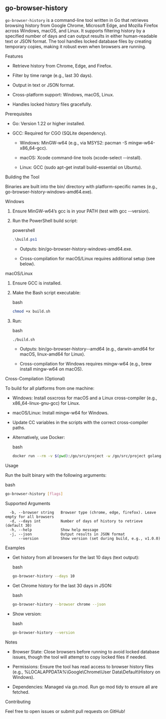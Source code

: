 

## go-browser-history


`go-browser-history` is a command-line tool written in Go that retrieves browsing history from Google Chrome, Microsoft Edge, and Mozilla Firefox across Windows, macOS, and Linux. It supports filtering history by a specified number of days and can output results in either human-readable text or JSON format. The tool handles locked database files by creating temporary copies, making it robust even when browsers are running.

Features

-   Retrieve history from Chrome, Edge, and Firefox.
    
-   Filter by time range (e.g., last 30 days).
    
-   Output in text or JSON format.
    
-   Cross-platform support: Windows, macOS, Linux.
    
-   Handles locked history files gracefully.
    

Prerequisites

-   Go: Version 1.22 or higher installed.
    
-   GCC: Required for CGO (SQLite dependency).
    
    -   Windows: MinGW-w64 (e.g., via MSYS2: pacman -S mingw-w64-x86_64-gcc).
        
    -   macOS: Xcode command-line tools (xcode-select --install).
        
    -   Linux: GCC (sudo apt-get install build-essential on Ubuntu).
        

Building the Tool

Binaries are built into the bin/ directory with platform-specific names (e.g., go-browser-history-windows-amd64.exe).

Windows

1.  Ensure MinGW-w64’s gcc is in your PATH (test with gcc --version).
    
2.  Run the PowerShell build script:
    
    powershell
    
    ```powershell
    .\build.ps1
    ```
    
    -   Outputs: bin/go-browser-history-windows-amd64.exe.
        
    -   Cross-compilation for macOS/Linux requires additional setup (see below).
        

macOS/Linux

1.  Ensure GCC is installed.
    
2.  Make the Bash script executable:
    
    bash
    
    ```bash
    chmod +x build.sh
    ```
    
3.  Run:
    
    bash
    
    ```bash
    ./build.sh
    ```
    
    -   Outputs: bin/go-browser-history-<os>-amd64 (e.g., darwin-amd64 for macOS, linux-amd64 for Linux).
        
    -   Cross-compilation for Windows requires mingw-w64 (e.g., brew install mingw-w64 on macOS).
        

Cross-Compilation (Optional)

To build for all platforms from one machine:

-   Windows: Install osxcross for macOS and a Linux cross-compiler (e.g., x86_64-linux-gnu-gcc) for Linux.
    
-   macOS/Linux: Install mingw-w64 for Windows.
    
-   Update CC variables in the scripts with the correct cross-compiler paths.
    
-   Alternatively, use Docker:
    
    bash
    
    ```bash
    docker run --rm -v $(pwd):/go/src/project -w /go/src/project golang:cross bash -c "GOOS=windows GOARCH=amd64 CGO_ENABLED=1 CC=x86_64-w64-mingw32-gcc go build -o bin/go-browser-history-windows-amd64.exe ./cmd/ && GOOS=linux GOARCH=amd64 CGO_ENABLED=1 go build -o bin/go-browser-history-linux-amd64 ./cmd/ && GOOS=darwin GOARCH=amd64 CGO_ENABLED=1 go build -o bin/go-browser-history-darwin-amd64 ./cmd/"
    ```
    

Usage

Run the built binary with the following arguments:

bash

```bash
go-browser-history [flags]
```

Supported Arguments

```text
  -b, --browser string   Browser type (chrome, edge, firefox). Leave empty for all browsers
  -d, --days int         Number of days of history to retrieve (default 30)
  -h, --help             Show help message
  -j, --json             Output results in JSON format
      --version          Show version (set during build, e.g., v1.0.0)
```

Examples

-   Get history from all browsers for the last 10 days (text output):
    
    bash
    
    ```bash
    go-browser-history --days 10
    ```
    
-   Get Chrome history for the last 30 days in JSON:
    
    bash
    
    ```bash
    go-browser-history --browser chrome --json
    ```
    
-   Show version:
    
    bash
    
    ```bash
    go-browser-history --version
    ```
    

Notes

-   Browser State: Close browsers before running to avoid locked database issues, though the tool will attempt to copy locked files if needed.
    
-   Permissions: Ensure the tool has read access to browser history files (e.g., %LOCALAPPDATA%\Google\Chrome\User Data\Default\History on Windows).
    
-   Dependencies: Managed via go.mod. Run go mod tidy to ensure all are fetched.
    

Contributing

Feel free to open issues or submit pull requests on GitHub!